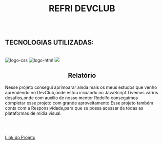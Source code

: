 <h1 align="center">REFRI DEVCLUB</h1>

<br>
<br>
<h2>TECNOLOGIAS UTILIZADAS:</h2>

<br>

<img src="https://img.shields.io/badge/CSS3-1572B6?style=for-the-badge&logo=css3&logoColor=white" alt="logo-css" />
<img src="https://img.shields.io/badge/HTML5-E34F26?style=for-the-badge&logo=html5&logoColor=white" alt="logo-html" />
<img src="https://img.shields.io/badge/JavaScript-323330?style=for-the-badge&logo=javascript&logoColor=F7DF1E" />

<br>
<h2 align="center">Relatório</h2>

<p>Nesse projeto consegui aprimoarar ainda mais os meus estudos que venho aprendendo no DevClub,onde estou iniciando no JavaScript.Tivemos vários desafios,onde com auxilio de nosso mentor Rodolfo conseguimos completar esse projeto com grande aproveitamento.Esse projeto também conta com a Responsividade,para que se possa acessar de todas as plataformas de mídia visual.</p>

<br>
<br>

<a href="https://kaiquesouzam.github.io/projeto-refri-js/">Link do Projeto</a>
